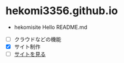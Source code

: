 # hekomi3356.github.io
- hekomisite Hello README.md
- [ ] クラウドなどの機能
- [x] サイト制作
- [ ] [site]: hekomisites.netlify.app
      [サイトを見る][site]
